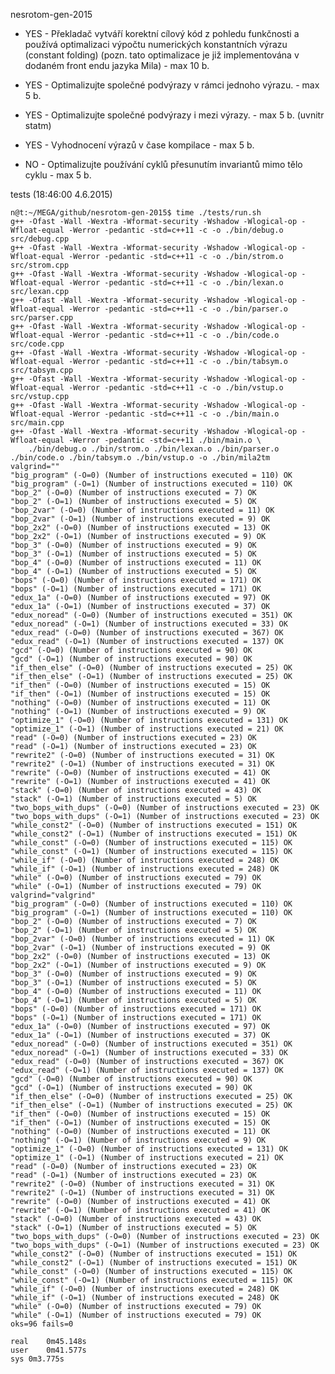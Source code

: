 nesrotom-gen-2015

- YES - Překladač vytváří korektní cílový kód z pohledu funkčnosti a používá optimalizaci výpočtu numerických konstantních výrazu (constant folding) (pozn. tato optimalizace je již implementována v dodaném front endu jazyka Mila) - max 10 b.

- YES - Optimalizujte společné podvýrazy v rámci jednoho výrazu. - max 5 b.

- YES - Optimalizujte společné podvýrazy i mezi výrazy. - max 5 b. (uvnitr statm)

- YES - Vyhodnocení výrazů v čase kompilace - max 5 b.

- NO - Optimalizujte používání cyklů přesunutím invariantů mimo tělo cyklu - max 5 b.

tests (18:46:00 4.6.2015)

	n@t:~/MEGA/github/nesrotom-gen-2015$ time ./tests/run.sh
	g++ -Ofast -Wall -Wextra -Wformat-security -Wshadow -Wlogical-op -Wfloat-equal -Werror -pedantic -std=c++11 -c -o ./bin/debug.o src/debug.cpp 
	g++ -Ofast -Wall -Wextra -Wformat-security -Wshadow -Wlogical-op -Wfloat-equal -Werror -pedantic -std=c++11 -c -o ./bin/strom.o src/strom.cpp 
	g++ -Ofast -Wall -Wextra -Wformat-security -Wshadow -Wlogical-op -Wfloat-equal -Werror -pedantic -std=c++11 -c -o ./bin/lexan.o src/lexan.cpp 
	g++ -Ofast -Wall -Wextra -Wformat-security -Wshadow -Wlogical-op -Wfloat-equal -Werror -pedantic -std=c++11 -c -o ./bin/parser.o src/parser.cpp 
	g++ -Ofast -Wall -Wextra -Wformat-security -Wshadow -Wlogical-op -Wfloat-equal -Werror -pedantic -std=c++11 -c -o ./bin/code.o src/code.cpp 
	g++ -Ofast -Wall -Wextra -Wformat-security -Wshadow -Wlogical-op -Wfloat-equal -Werror -pedantic -std=c++11 -c -o ./bin/tabsym.o src/tabsym.cpp 
	g++ -Ofast -Wall -Wextra -Wformat-security -Wshadow -Wlogical-op -Wfloat-equal -Werror -pedantic -std=c++11 -c -o ./bin/vstup.o src/vstup.cpp 
	g++ -Ofast -Wall -Wextra -Wformat-security -Wshadow -Wlogical-op -Wfloat-equal -Werror -pedantic -std=c++11 -c -o ./bin/main.o src/main.cpp 
	g++ -Ofast -Wall -Wextra -Wformat-security -Wshadow -Wlogical-op -Wfloat-equal -Werror -pedantic -std=c++11 ./bin/main.o \
		./bin/debug.o ./bin/strom.o ./bin/lexan.o ./bin/parser.o ./bin/code.o ./bin/tabsym.o ./bin/vstup.o -o ./bin/mila2tm 
	valgrind=""
	"big_program" (-O=0) (Number of instructions executed = 110) OK
	"big_program" (-O=1) (Number of instructions executed = 110) OK
	"bop_2" (-O=0) (Number of instructions executed = 7) OK
	"bop_2" (-O=1) (Number of instructions executed = 5) OK
	"bop_2var" (-O=0) (Number of instructions executed = 11) OK
	"bop_2var" (-O=1) (Number of instructions executed = 9) OK
	"bop_2x2" (-O=0) (Number of instructions executed = 13) OK
	"bop_2x2" (-O=1) (Number of instructions executed = 9) OK
	"bop_3" (-O=0) (Number of instructions executed = 9) OK
	"bop_3" (-O=1) (Number of instructions executed = 5) OK
	"bop_4" (-O=0) (Number of instructions executed = 11) OK
	"bop_4" (-O=1) (Number of instructions executed = 5) OK
	"bops" (-O=0) (Number of instructions executed = 171) OK
	"bops" (-O=1) (Number of instructions executed = 171) OK
	"edux_1a" (-O=0) (Number of instructions executed = 97) OK
	"edux_1a" (-O=1) (Number of instructions executed = 37) OK
	"edux_noread" (-O=0) (Number of instructions executed = 351) OK
	"edux_noread" (-O=1) (Number of instructions executed = 33) OK
	"edux_read" (-O=0) (Number of instructions executed = 367) OK
	"edux_read" (-O=1) (Number of instructions executed = 137) OK
	"gcd" (-O=0) (Number of instructions executed = 90) OK
	"gcd" (-O=1) (Number of instructions executed = 90) OK
	"if_then_else" (-O=0) (Number of instructions executed = 25) OK
	"if_then_else" (-O=1) (Number of instructions executed = 25) OK
	"if_then" (-O=0) (Number of instructions executed = 15) OK
	"if_then" (-O=1) (Number of instructions executed = 15) OK
	"nothing" (-O=0) (Number of instructions executed = 11) OK
	"nothing" (-O=1) (Number of instructions executed = 9) OK
	"optimize_1" (-O=0) (Number of instructions executed = 131) OK
	"optimize_1" (-O=1) (Number of instructions executed = 21) OK
	"read" (-O=0) (Number of instructions executed = 23) OK
	"read" (-O=1) (Number of instructions executed = 23) OK
	"rewrite2" (-O=0) (Number of instructions executed = 31) OK
	"rewrite2" (-O=1) (Number of instructions executed = 31) OK
	"rewrite" (-O=0) (Number of instructions executed = 41) OK
	"rewrite" (-O=1) (Number of instructions executed = 41) OK
	"stack" (-O=0) (Number of instructions executed = 43) OK
	"stack" (-O=1) (Number of instructions executed = 5) OK
	"two_bops_with_dups" (-O=0) (Number of instructions executed = 23) OK
	"two_bops_with_dups" (-O=1) (Number of instructions executed = 23) OK
	"while_const2" (-O=0) (Number of instructions executed = 151) OK
	"while_const2" (-O=1) (Number of instructions executed = 151) OK
	"while_const" (-O=0) (Number of instructions executed = 115) OK
	"while_const" (-O=1) (Number of instructions executed = 115) OK
	"while_if" (-O=0) (Number of instructions executed = 248) OK
	"while_if" (-O=1) (Number of instructions executed = 248) OK
	"while" (-O=0) (Number of instructions executed = 79) OK
	"while" (-O=1) (Number of instructions executed = 79) OK
	valgrind="valgrind"
	"big_program" (-O=0) (Number of instructions executed = 110) OK
	"big_program" (-O=1) (Number of instructions executed = 110) OK
	"bop_2" (-O=0) (Number of instructions executed = 7) OK
	"bop_2" (-O=1) (Number of instructions executed = 5) OK
	"bop_2var" (-O=0) (Number of instructions executed = 11) OK
	"bop_2var" (-O=1) (Number of instructions executed = 9) OK
	"bop_2x2" (-O=0) (Number of instructions executed = 13) OK
	"bop_2x2" (-O=1) (Number of instructions executed = 9) OK
	"bop_3" (-O=0) (Number of instructions executed = 9) OK
	"bop_3" (-O=1) (Number of instructions executed = 5) OK
	"bop_4" (-O=0) (Number of instructions executed = 11) OK
	"bop_4" (-O=1) (Number of instructions executed = 5) OK
	"bops" (-O=0) (Number of instructions executed = 171) OK
	"bops" (-O=1) (Number of instructions executed = 171) OK
	"edux_1a" (-O=0) (Number of instructions executed = 97) OK
	"edux_1a" (-O=1) (Number of instructions executed = 37) OK
	"edux_noread" (-O=0) (Number of instructions executed = 351) OK
	"edux_noread" (-O=1) (Number of instructions executed = 33) OK
	"edux_read" (-O=0) (Number of instructions executed = 367) OK
	"edux_read" (-O=1) (Number of instructions executed = 137) OK
	"gcd" (-O=0) (Number of instructions executed = 90) OK
	"gcd" (-O=1) (Number of instructions executed = 90) OK
	"if_then_else" (-O=0) (Number of instructions executed = 25) OK
	"if_then_else" (-O=1) (Number of instructions executed = 25) OK
	"if_then" (-O=0) (Number of instructions executed = 15) OK
	"if_then" (-O=1) (Number of instructions executed = 15) OK
	"nothing" (-O=0) (Number of instructions executed = 11) OK
	"nothing" (-O=1) (Number of instructions executed = 9) OK
	"optimize_1" (-O=0) (Number of instructions executed = 131) OK
	"optimize_1" (-O=1) (Number of instructions executed = 21) OK
	"read" (-O=0) (Number of instructions executed = 23) OK
	"read" (-O=1) (Number of instructions executed = 23) OK
	"rewrite2" (-O=0) (Number of instructions executed = 31) OK
	"rewrite2" (-O=1) (Number of instructions executed = 31) OK
	"rewrite" (-O=0) (Number of instructions executed = 41) OK
	"rewrite" (-O=1) (Number of instructions executed = 41) OK
	"stack" (-O=0) (Number of instructions executed = 43) OK
	"stack" (-O=1) (Number of instructions executed = 5) OK
	"two_bops_with_dups" (-O=0) (Number of instructions executed = 23) OK
	"two_bops_with_dups" (-O=1) (Number of instructions executed = 23) OK
	"while_const2" (-O=0) (Number of instructions executed = 151) OK
	"while_const2" (-O=1) (Number of instructions executed = 151) OK
	"while_const" (-O=0) (Number of instructions executed = 115) OK
	"while_const" (-O=1) (Number of instructions executed = 115) OK
	"while_if" (-O=0) (Number of instructions executed = 248) OK
	"while_if" (-O=1) (Number of instructions executed = 248) OK
	"while" (-O=0) (Number of instructions executed = 79) OK
	"while" (-O=1) (Number of instructions executed = 79) OK
	oks=96 fails=0

	real	0m45.148s
	user	0m41.577s
	sys	0m3.775s

